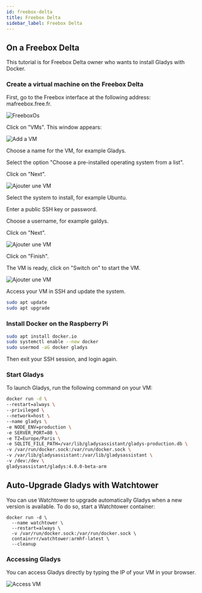 ```yaml
---
id: freebox-delta
title: Freebox Delta
sidebar_label: Freebox Delta
---
```


## On a Freebox Delta

This tutorial is for Freebox Delta owner who wants to install Gladys with Docker.

### Create a virtual machine on the Freebox Delta

First, go to the Freebox interface at the following address: mafreebox.free.fr.

<img src="/img/docs/installation/freebox-delta/freeboxos.PNG" alt="FreeboxOs" class="img-responsive" />

Click on "VMs". This window appears:

<img src="/img/docs/installation/freebox-delta/add-vm.PNG" alt="Add a VM" class="img-responsive" />

Choose a name for the VM, for example Gladys.

Select the option "Choose a pre-installed operating system from a list".

Click on "Next".

<img src="/img/docs/installation/freebox-delta/add-vm-2.PNG" alt="Ajouter une VM" class="img-responsive" />

Select the system to install, for example Ubuntu.

Enter a public SSH key or password.

Choose a username, for example galdys.

Click on "Next".

<img src="/img/docs/installation/freebox-delta/add-vm-3.PNG" alt="Ajouter une VM" class="img-responsive" />

Click on "Finish".

The VM is ready, click on "Switch on" to start the VM.

<img src="/img/docs/installation/freebox-delta/start-vm.PNG" alt="Ajouter une VM" class="img-responsive" />

Access your VM in SSH and update the system.

```bash
sudo apt update
sudo apt upgrade
```

### Install Docker on the Raspberry Pi

```bash
sudo apt install docker.io
sudo systemctl enable --now docker
sudo usermod -aG docker gladys
```

Then exit your SSH session, and login again.

### Start Gladys

To launch Gladys, run the following command on your VM:

```bash
docker run -d \
--restart=always \
--privileged \
--network=host \
--name gladys \
-e NODE_ENV=production \
-e SERVER_PORT=80 \
-e TZ=Europe/Paris \
-e SQLITE_FILE_PATH=/var/lib/gladysassistant/gladys-production.db \
-v /var/run/docker.sock:/var/run/docker.sock \
-v /var/lib/gladysassistant:/var/lib/gladysassistant \
-v /dev:/dev \
gladysassistant/gladys:4.0.0-beta-arm
```

## Auto-Upgrade Gladys with Watchtower

You can use Watchtower to upgrade automatically Gladys when a new version is available. To do so, start a Watchtower container:

```
docker run -d \
  --name watchtower \
  --restart=always \
  -v /var/run/docker.sock:/var/run/docker.sock \
  containrrr/watchtower:armhf-latest \
  --cleanup
```

### Accessing Gladys

You can access Gladys directly by typing the IP of your VM in your browser.

<img src="/img/docs/installation/freebox-delta/freebox-vm-success.PNG" alt="Access VM" class="img-responsive" />

